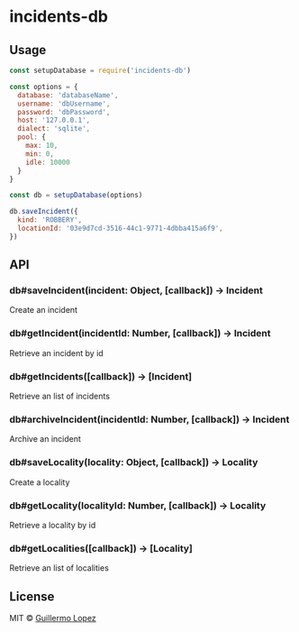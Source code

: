 # incidents-db

## Usage

```js
const setupDatabase = require('incidents-db')

const options = {
  database: 'databaseName',
  username: 'dbUsername',
  password: 'dbPassword',
  host: '127.0.0.1',
  dialect: 'sqlite',
  pool: {
    max: 10,
    min: 0,
    idle: 10000
  }
}

const db = setupDatabase(options)

db.saveIncident({
  kind: 'ROBBERY',
  locationId: '03e9d7cd-3516-44c1-9771-4dbba415a6f9',
})
```

## API

### db#saveIncident(incident: Object, [callback]) -> Incident
Create an incident

### db#getIncident(incidentId: Number, [callback]) -> Incident
Retrieve an incident by id

### db#getIncidents([callback]) -> [Incident]
Retrieve an list of incidents

### db#archiveIncident(incidentId: Number, [callback]) -> Incident
Archive an incident

### db#saveLocality(locality: Object, [callback]) -> Locality
Create a locality

### db#getLocality(localityId: Number, [callback]) -> Locality
Retrieve a locality by id

### db#getLocalities([callback]) -> [Locality]
Retrieve an list of localities


## License
MIT © [Guillermo Lopez](http://www.guillermolopez.net)